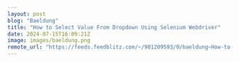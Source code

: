 ```yaml
---
layout: post
blog: "Baeldung"
title: "How to Select Value From Dropdown Using Selenium Webdriver"
date: 2024-07-15T16:09:21Z
image: images/baeldung.png
remote_url: "https://feeds.feedblitz.com/~/901209593/0/baeldung~How-to-Select-Value-From-Dropdown-Using-Selenium-Webdriver"
---
```

